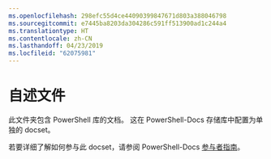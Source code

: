 ```yaml
---
ms.openlocfilehash: 298efc55d4ce44090399847671d803a388046798
ms.sourcegitcommit: e7445ba8203da304286c591ff513900ad1c244a4
ms.translationtype: HT
ms.contentlocale: zh-CN
ms.lasthandoff: 04/23/2019
ms.locfileid: "62075981"
---
```

# <a name="readme"></a>自述文件

此文件夹包含 PowerShell 库的文档。
这在 PowerShell-Docs 存储库中配置为单独的 docset。

若要详细了解如何参与此 docset，请参阅 PowerShell-Docs [参与者指南](https://github.com/PowerShell/PowerShell-Docs/blob/staging/CONTRIBUTING.md)。
